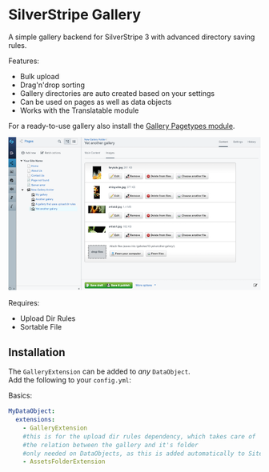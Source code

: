 # SilverStripe Gallery

A simple gallery backend for SilverStripe 3 with advanced directory saving rules.

Features:

* Bulk upload
* Drag'n'drop sorting
* Gallery directories are auto created based on your settings
* Can be used on pages as well as data objects
* Works with the Translatable module


For a ready-to-use gallery also install the [Gallery Pagetypes module](https://github.com/titledk/silverstripe-gallery-pagetypes).

![Example](docs/img/example.png)



Requires:

* Upload Dir Rules
* Sortable File


## Installation

The `GalleryExtension` can be added to _any_ `DataObject`.  
Add the following to your `config.yml`:

Basics:

```yml
MyDataObject:
  extensions:
    - GalleryExtension
    #this is for the upload dir rules dependency, which takes care of
    #the relation between the gallery and it's folder
    #only needed on DataObjects, as this is added automatically to SiteTree 
    - AssetsFolderExtension
```
